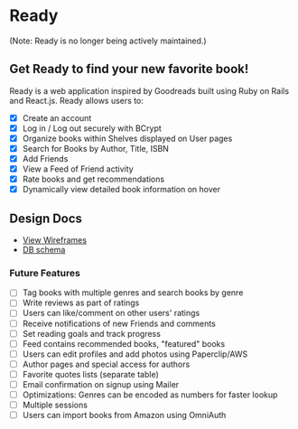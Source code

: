 # Ready
(Note: Ready is no longer being actively maintained.)

## Get Ready to find your new favorite book!

Ready is a web application inspired by Goodreads built using Ruby on Rails and React.js. Ready allows users to:

- [x] Create an account
- [x] Log in / Log out securely with BCrypt
- [x] Organize books within Shelves displayed on User pages
- [x] Search for Books by Author, Title, ISBN
- [x] Add Friends
- [x] View a Feed of Friend activity
- [x] Rate books and get recommendations
- [x] Dynamically view detailed book information on hover

## Design Docs
* [View Wireframes][view]
* [DB schema][schema]

[view]: ./docs/views.md
[schema]: ./docs/schema.md

### Future Features
- [ ] Tag books with multiple genres and search books by genre
- [ ] Write reviews as part of ratings
- [ ] Users can like/comment on other users' ratings
- [ ] Receive notifications of new Friends and comments
- [ ] Set reading goals and track progress
- [ ] Feed contains recommended books, "featured" books
- [ ] Users can edit profiles and add photos using Paperclip/AWS
- [ ] Author pages and special access for authors
- [ ] Favorite quotes lists (separate table)
- [ ] Email confirmation on signup using Mailer
- [ ] Optimizations: Genres can be encoded as numbers for faster lookup
- [ ] Multiple sessions
- [ ] Users can import books from Amazon using OmniAuth
